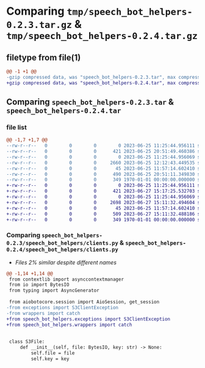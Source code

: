 # Comparing `tmp/speech_bot_helpers-0.2.3.tar.gz` & `tmp/speech_bot_helpers-0.2.4.tar.gz`

## filetype from file(1)

```diff
@@ -1 +1 @@
-gzip compressed data, was "speech_bot_helpers-0.2.3.tar", max compression
+gzip compressed data, was "speech_bot_helpers-0.2.4.tar", max compression
```

## Comparing `speech_bot_helpers-0.2.3.tar` & `speech_bot_helpers-0.2.4.tar`

### file list

```diff
@@ -1,7 +1,7 @@
--rw-r--r--   0        0        0        0 2023-06-25 11:25:44.956111 speech_bot_helpers-0.2.3/README.md
--rw-r--r--   0        0        0      421 2023-06-25 20:51:49.460386 speech_bot_helpers-0.2.3/pyproject.toml
--rw-r--r--   0        0        0        0 2023-06-25 11:25:44.956069 speech_bot_helpers-0.2.3/speech_bot_helpers/__init__.py
--rw-r--r--   0        0        0     2660 2023-06-25 12:12:43.449535 speech_bot_helpers-0.2.3/speech_bot_helpers/clients.py
--rw-r--r--   0        0        0       45 2023-06-25 11:57:14.602410 speech_bot_helpers-0.2.3/speech_bot_helpers/exceptions.py
--rw-r--r--   0        0        0      490 2023-06-25 20:51:11.349830 speech_bot_helpers-0.2.3/speech_bot_helpers/wrappers.py
--rw-r--r--   0        0        0      349 1970-01-01 00:00:00.000000 speech_bot_helpers-0.2.3/PKG-INFO
+-rw-r--r--   0        0        0        0 2023-06-25 11:25:44.956111 speech_bot_helpers-0.2.4/README.md
+-rw-r--r--   0        0        0      421 2023-06-27 15:17:25.532703 speech_bot_helpers-0.2.4/pyproject.toml
+-rw-r--r--   0        0        0        0 2023-06-25 11:25:44.956069 speech_bot_helpers-0.2.4/speech_bot_helpers/__init__.py
+-rw-r--r--   0        0        0     2698 2023-06-27 15:11:32.494604 speech_bot_helpers-0.2.4/speech_bot_helpers/clients.py
+-rw-r--r--   0        0        0       45 2023-06-25 11:57:14.602410 speech_bot_helpers-0.2.4/speech_bot_helpers/exceptions.py
+-rw-r--r--   0        0        0      509 2023-06-27 15:11:32.488186 speech_bot_helpers-0.2.4/speech_bot_helpers/wrappers.py
+-rw-r--r--   0        0        0      349 1970-01-01 00:00:00.000000 speech_bot_helpers-0.2.4/PKG-INFO
```

### Comparing `speech_bot_helpers-0.2.3/speech_bot_helpers/clients.py` & `speech_bot_helpers-0.2.4/speech_bot_helpers/clients.py`

 * *Files 2% similar despite different names*

```diff
@@ -1,14 +1,14 @@
 from contextlib import asynccontextmanager
 from io import BytesIO
 from typing import AsyncGenerator
 
 from aiobotocore.session import AioSession, get_session
-from exceptions import S3ClientException
-from wrappers import catch
+from speech_bot_helpers.exceptions import S3ClientException
+from speech_bot_helpers.wrappers import catch
 
 
 class S3File:
     def __init__(self, file: BytesIO, key: str) -> None:
         self.file = file
         self.key = key
```

